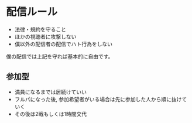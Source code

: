 # 配信ルール

- 法律・規約を守ること
- ほかの視聴者に攻撃しない
- 僕以外の配信者の配信でハト行為をしない

僕の配信では上記を守れば基本的に自由です。

## 参加型

- 満員になるまでは居続けていい
- フルパになった後, 参加希望者がいる場合は先に参加した人から順に抜けていく
- その後は2戦もしくは1時間交代
